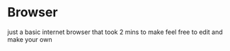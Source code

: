 # Browser
just a basic internet browser that took 2 mins to make feel free to edit and make your own 

